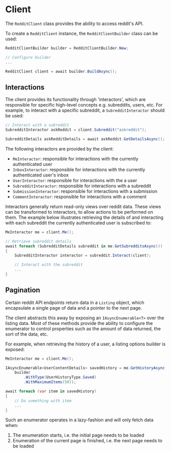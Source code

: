 # Client

The `RedditClient` class provides the ability to access reddit's API.

To create a `RedditClient` instance, the `RedditClientBuilder` class can be used:

```cs
RedditClientBuilder builder = RedditClientBuilder.New;

// Configure builder
...

RedditClient client = await builder.BuildAsync();
```

## Interactions

The client provides its functionality through 'interactors', which are responsible for specific high-level concepts e.g. subreddits, users, etc. For example, to interact with a specific subreddit, a `SubredditInteractor` should be used:

```cs
// Interact with a subreddit
SubredditInteractor askReddit = client.Subreddit("askreddit");

SubredditDetails askRedditDetails = await askReddit.GetDetailsAsync(); 
```

The following interactors are provided by the client:

- `MeInteractor`: responsible for interactions with the currently authenticated user
- `InboxInteractor`: responsible for interactions with the currently authenticated user's inbox
- `UserInteractor`: responsible for interactions with the a user
- `SubredditInteractor`: responsible for interactions with a subreddit
- `SubmissionInteractor`: responsible for interactions with a submission
- `CommentInteractor`: responsible for interactions with a comment

Interactors generally return read-only views over reddit data. These views can be transformed to interactors, to allow actions to be performed on them. The example below illustrates retrieving the details of and interacting with each subreddit the currently authenticated user is subscribed to:

```cs
MeInteractor me = client.Me(); 

// Retrieve subreddit details
await foreach (SubredditDetails subreddit in me.GetSubredditsAsync())
{            
    SubredditInteractor interactor = subreddit.Interact(client);

    // Interact with the subreddit
    ...
}
```

## Pagination

Certain reddit API endpoints return data in a `Listing` object, which encapsulate a single page of data and a pointer to the next page.

The client abstracts this away by exposing an `IAsyncEnumerable<T>` over the listing data. Most of these methods provide the ability to configure the enumerator to control properties such as the amount of data returned, the sort of the data, etc.

For example, when retrieving the history of a user, a listing options builder is exposed:

```cs
MeInteractor me = client.Me();

IAsyncEnumerable<UserContentDetails> savedHistory = me.GetHistoryAsync(builder =>
    builder
        .WithType(UserHistoryType.Saved)                    
        .WithMaximumItems(50));

await foreach (var item in savedHistory)
{
    // Do something with item
    ...
}
```

Such an enumerator operates in a lazy-fashion and will only fetch data when:

1. The enumeration starts, i.e. the initial page needs to be loaded
2. Enumeration of the current page is finished, i.e. the next page needs to be loaded